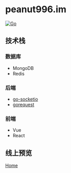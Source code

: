 # peanut996.im
[![Go](https://github.com/peanut996/peanut996.im/actions/workflows/go.yml/badge.svg?branch=backend)](https://github.com/peanut996/peanut996.im/actions/workflows/go.yml)
## 技术栈

### 数据库

+ MongoDB
+ Redis

### 后端

+ [go-socketio](https://github.com/googollee/go-socket.io)
+ [gorequest](https://github.com/parnurzeal/gorequest)

### 前端

+ Vue
+ React

## 线上预览

[Home](https://im.peanut996.cn)